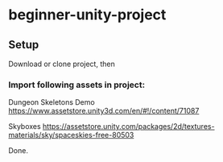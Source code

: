 # beginner-unity-project

## Setup

Download or clone project, then

### Import following assets in project:

Dungeon Skeletons Demo
https://www.assetstore.unity3d.com/en/#!/content/71087

Skyboxes
https://assetstore.unity.com/packages/2d/textures-materials/sky/spaceskies-free-80503

Done.
